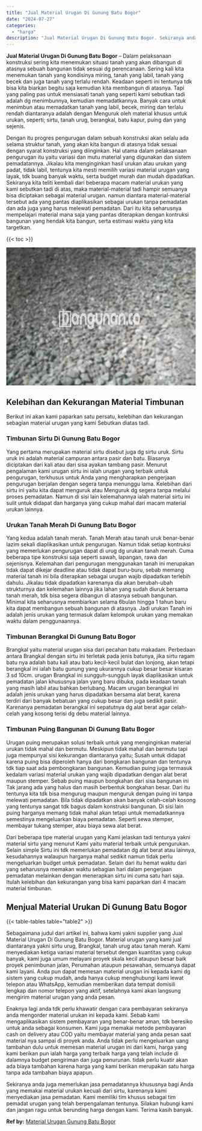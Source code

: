 ```yaml
---
title: "Jual Material Urugan Di Gunung Batu Bogor"
date: "2024-07-27"
categories: 
  - "harga"
description: "Jual Material Urugan Di Gunung Batu Bogor. Sekiranya anda juga memerlukan jasa pemadatannya khususnya bagi Anda yang memakai material urukan kecuali dari sir..."
---
```


**Jual Material Urugan Di Gunung Batu Bogor** – Dalam pelaksanaan konstruksi sering kita menemukan situasi tanah yang akan dibangun di atasnya sebuah bangunan tidak sesuai dg perencanaan. Sering kali kita menemukan tanah yang kondisinya miring, tanah yang labil, tanah yang becek dan juga tanah yang terlalu rendah. Keadaan seperti ini tentunya tdk bisa kita biarkan begitu saja kemudian kita membangun di atasnya. Tapi yang paling pas untuk mensiasati tanah yang seperti kami sebutkan tadi adalah dg menimbunnya, kemudian memadatkannya. Banyak cara untuk menimbun atau memadatkan tanah yang labil, becek, miring dan terlalu rendah diantaranya adalah dengan Menguruk oleh material khusus untuk urukan, seperti; sirtu, tanah urug, berangkal, batu kapur, puing dan yang sejenis.

Dengan itu progres pengurugan dalam sebuah konstruksi akan selalu ada selama struktur tanah, yang akan kita bangun di atasnya tidak sesuai dengan syarat konstruksi yang diinginkan. Hal utama dalam pelaksanaan pengurugan itu yaitu variasi dan mutu material yang digunakan dan sistem pemadatannya. Jikalau kita menginginkan hasil urukan atau urukan yang padat, tidak labil, tentunya kita mesti memilih variasi material urugan yang layak, tdk buang banyak waktu, serta budget murah dan mudah dipadatkan. Sekiranya kita teliti kembali dari beberapa macam material urukan yang kami sebutkan tadi di atas, maka material-material tadi hampir semuanya bisa diciptakan sebagai material urugan. namun diantara material-material tersebut ada yang pantas diaplikasikan sebagai urukan tanpa pemadatan dan ada juga yang harus melewati pemadatan. Dari itu kita seharusnya mempelajari material mana saja yang pantas diterapkan dengan kontruksi bangunan yang hendak kita bangun, serta estimasi waktu yang kita targetkan.

{{< toc >}}

![Jual Material Urugan Di Gunung Batu Bogor](/images/jual-urugan-10.png)

## Kelebihan dan Kekurangan Material Timbunan

Berikut ini akan kami paparkan satu persatu, kelebihan dan kekurangan sebagian material urugan yang kami Sebutkan diatas tadi.

### Timbunan Sirtu Di Gunung Batu Bogor

Yang pertama merupakan material sirtu disebut juga dg sirtu uruk. Sirtu uruk ini adalah material campuran antara pasir dan batu. Biasanya diciptakan dari kali atau dari sisa ayakan tambang pasir. Menurut pengalaman kami urugan sirtu ini ialah urugan yang terbaik untuk pengurugan, terkhusus untuk Anda yang mengharapkan pengerjaan pengurugan berjalan dengan segera tanpa menunggu lama. Kelebihan dari sirtu ini yaitu kita dapat menguruk atau Menguruk dg segera tanpa melalui proses pemadatan. Namun di sisi lain kelemahannya ialah material sirtu ini sulit untuk didapat dan harganya yang cukup mahal dari macam material urukan lainnya.

### Urukan Tanah Merah Di Gunung Batu Bogor

Yang kedua adalah tanah merah. Tanah Merah atau tanah uruk benar-benar lazim sekali diaplikasikan untuk pengurugan. Namun tidak setiap kontruksi yang memerlukan pengurugan dapat di urug dg urukan tanah merah. Cuma beberapa tipe konstruksi saja seperti sawah, lapangan, rawa dan sejenisnya. Kelemahan dari pengurugan menggunakan tanah ini merupakan tidak dapat dikejar deadline atau tidak dapat buru-buru, sebab memang material tanah ini bila diterapkan sebagai urugan wajib dipadatkan terlebih dahulu. Jikalau tidak dipadatkan karenanya dia akan berubah-ubah strukturnya dan kelemahan lainnya jika lahan yang sudah diuruk bersama tanah merah, tdk bisa segera dibangun di atasnya sebuah bangunan. Minimal kita seharusnya membiarkan selama 6bulan hingga 1 tahun baru kita dapat membangun sebuah bangunan di atasnya. Jadi urukan Tanah ini adalah jenis urukan yang termasuk dalam kelompok urukan yang memakan waktu dalam penggunaannya.

### Timbunan Berangkal Di Gunung Batu Bogor

Brangkal yaitu material urugan sisa dari pecahan batu makadam. Perbedaan antara Brangkal dengan sirtu ini terletak pada jenis batunya, jika sirtu ragam batu nya adalah batu kali atau batu kecil-kecil bulat dan lonjong, akan tetapi berangkal ini ialah batu gunung yang ukurannya cukup besar besar kisaran 3 sd 10cm. urugan Brangkal ini sungguh-sungguh layak diaplikasikan untuk pemadatan jalan khususnya jalan yang baru dibuka, pada keadaan tanah yang masih labil atau bahkan berlubang. Macam urugan berangkal ini adalah jenis urukan yang harus dipadatkan bersama alat berat, karena terdiri dari banyak bebatuan yang cukup besar dan juga sedikit pasir. Karenanya pemadatan berangkal ini sepatutnya dg alat berat agar celah-celah yang kosong terisi dg debu material lainnya.

### Timbunan Puing Bangunan Di Gunung Batu Bogor

Urugan puing merupakan solusi terbaik untuk yang menginginkan material urukan tidak mahal dan bermutu. Meskipun tidak mahal dan bermutu tapi juga mempunyai sisi kekurangan diantaranya yaitu; Susah untuk didapat karena puing bisa diperoleh hanya dari bongkaran bangunan dan tentunya tdk tiap saat ada pembongkaran bangunan. Kemudian puing juga termasuk kedalam variasi material urukan yang wajib dipadatkan dengan alat berat maupun stemper. Sebab puing maupun bongkahan dari sisa bangunan ini Tak jarang ada yang halus dan masih berbentuk bongkahan besar. Dari itu tentunya kita tdk bisa mengurug maupun menguruk dengan puing ini tanpa melewati pemadatan. Bila tidak dipadatkan akan banyak celah-celah kosong yang tentunya sangat tdk bagus dalam konstruksi bangunan. Di sisi lain puing harganya memang tidak mahal akan tetapi untuk memadatkannya semestinya mengeluarkan biaya pemadatan. Seperti sewa stemper, membayar tukang stemper, atau biaya sewa alat berat.

Dari beberapa tipe material urugan yang Kami jelaskan tadi tentunya yakni material sirtu yang menurut Kami yaitu material terbaik untuk pengurukan. Selain simple Sirtu ini tdk memerlukan pemadatan dg alat berat atau lainnya, kesudahannya walaupun harganya mahal sedikit namun tidak perlu mengeluarkan budget untuk pemadatan. Selain dari itu hemat waktu dari yang seharusnya memakan waktu sebagian hari dalam pengerjaan pemadatan melainkan dengan menerapkan sirtu ini cuma satu hari saja. Itulah kelebihan dan kekurangan yang bisa kami paparkan dari 4 macam material timbunan.

## Menjual Material Urukan Di Gunung Batu Bogor

{{< table-tables table="table2" >}}

Sebagaimana judul dari artikel ini, bahwa kami yakni supplier yang Jual Material Urugan Di Gunung Batu Bogor. Material urugan yang kami jual diantaranya yakni sirtu urug, Brangkal, tanah urug atau tanah merah. Kami menyediakan ketiga variasi material tersebut dengan kuantitas yang cukup banyak, kami juga umum melayani proyek skala kecil ataupun besar baik proyek penimbunan jalan, Perumahan ataupun pesawahan, semuanya dapat kami layani. Anda pun dapat memesan material urugan ini kepada kami dg sistem yang cukup mudah, anda hanya cukup menghubungi kami lewat telepon atau WhatsApp, kemudian memberikan data tempat domisili lengkap dan nomor telepon yang aktif, setelahnya kami akan langsung mengirim material urugan yang anda pesan.

Enaknya lagi anda tdk perlu khawatir dengan cara pembayaran sekiranya anda mengorder material urukan ini kepada kami. Sebab kami mengaplikasikan sistem pembayaran yang benar-benar aman, tdk beresiko untuk anda sebagai konsumen. Kami juga memakai metode pembayaran cash on delivery atau COD yaitu membayar material yang anda pesan saat material nya sampai di proyek anda. Anda tidak perlu mengeluarkan uang tambahan dulu untuk memesan material urugan ini dari kami, harga yang kami berikan pun ialah harga yang terbaik harga yang telah include di dalamnya budget pengiriman dan juga penurunan. tidak perlu kuatir akan ada biaya tambahan karena harga yang kami berikan merupakan satu harga tanpa ada tambahan biaya apapun.

Sekiranya anda juga memerlukan jasa pemadatannya khususnya bagi Anda yang memakai material urukan kecuali dari sirtu, karenanya kami menyediakan jasa pemadatan. Kami memiliki tim khusus sebagai tim pemadat urugan yang telah berpengalaman tentunya. Silakan hubungi kami dan jangan ragu untuk berunding harga dengan kami. Terima kasih banyak.

**Ref by:** [Material Urugan Gunung Batu Bogor](https://id.wikipedia.org/wiki/Material)
